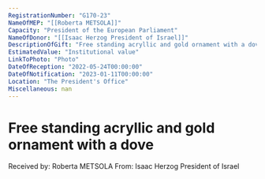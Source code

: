 ```yaml
---
RegistrationNumber: "G170-23"
NameOfMEP: "[[Roberta METSOLA]]"
Capacity: "President of the European Parliament"
NameOfDonor: "[[Isaac Herzog President of Israel]]"
DescriptionOfGift: "Free standing acryllic and gold ornament with a dove"
EstimatedValue: "Institutional value"
LinkToPhoto: "Photo"
DateOfReception: "2022-05-24T00:00:00"
DateOfNotification: "2023-01-11T00:00:00"
Location: "The President's Office"
Miscellaneous: nan
---
```


# Free standing acryllic and gold ornament with a dove

Received by: Roberta METSOLA
From: Isaac Herzog President of Israel
